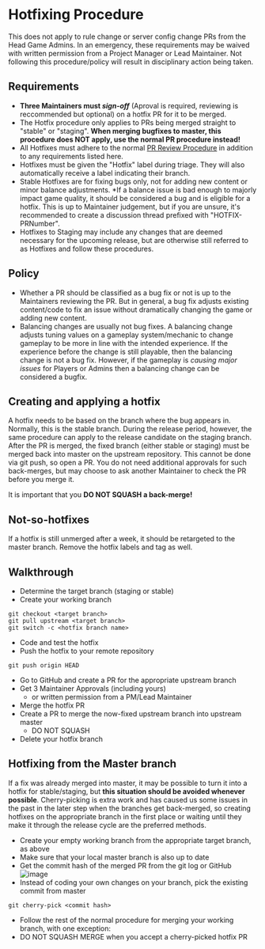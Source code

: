 # Hotfixing Procedure
This does not apply to rule change or server config change PRs from the Head Game Admins. In an emergency, these requirements may be waived with written permission from a Project Manager or Lead Maintainer.
Not following this procedure/policy will result in disciplinary action being taken.
## Requirements
- **Three Maintainers must *sign-off*** (Aproval is required, reviewing is reccommended but optional) on a hotfix PR for it to be merged.
- The Hotfix procedure only applies to PRs being merged straight to "stable" or "staging". **When merging bugfixes to master, this procedure does NOT apply, use the normal PR procedure instead!**
- All Hotfixes must adhere to the normal [PR Review Procedure](../maintainer/review-procedure.md) in addition to any requirements listed here.
- Hotfixes must be given the "Hotfix" label during triage. They will also automatically receive a label indicating their branch.
- Stable Hotfixes are for fixing bugs only, not for adding new content or minor balance adjustments. *If a balance issue is bad enough to majorly impact game quality, it should be considered a bug and is eligible for a hotfix. This is up to Maintainer judgement, but if you are unsure, it's recommended to create a discussion thread prefixed with "HOTFIX-PRNumber".
- Hotfixes to Staging may include any changes that are deemed necessary for the upcoming release, but are otherwise still referred to as Hotfixes and follow these procedures.
## Policy
- Whether a PR should be classified as a bug fix or not is up to the Maintainers reviewing the PR. But in general, a bug fix adjusts existing content/code to fix an issue without dramatically changing the game or adding new content.
- Balancing changes are usually not bug fixes. A balancing change adjusts tuning values on a gameplay system/mechanic to change gameplay to be more in line with the intended experience. If the experience before the change is still playable, then the balancing change is not a bug fix. However, if the gameplay is *causing major issues* for Players or Admins then a balancing change can be considered a bugfix.
## Creating and applying a hotfix
A hotfix needs to be based on the branch where the bug appears in. Normally, this is the stable branch. During the release period, however, the same procedure can apply to the release candidate on the staging branch.
After the PR is merged, the fixed branch (either stable or staging) must be merged back into master on the upstream repository. This cannot be done via git push, so open a PR. You do not need additional approvals for such back-merges, but may choose to ask another Maintainer to check the PR before you merge it.

It is important that you **DO NOT SQUASH a back-merge!**

## Not-so-hotfixes
If a hotfix is still unmerged after a week, it should be retargeted to the master branch. Remove the hotfix labels and tag as well.

## Walkthrough
- Determine the target branch (staging or stable)
- Create your working branch
```shell
git checkout <target branch>
git pull upstream <target branch>
git switch -c <hotfix branch name>
```
- Code and test the hotfix
- Push the hotfix to your remote repository
```shell
git push origin HEAD
```
- Go to GitHub and create a PR for the appropriate upstream branch
- Get 3 Maintainer Approvals (including yours)
  - or written permission from a PM/Lead Maintainer
- Merge the hotfix PR
- Create a PR to merge the now-fixed upstream branch into upstream master
  - DO NOT SQUASH
- Delete your hotfix branch


## Hotfixing from the Master branch

If a fix was already merged into master, it may be possible to turn it into a hotfix for stable/staging, but **this situation should be avoided whenever possible**. Cherry-picking is extra work and has caused us some issues in the past in the later step when the branches get back-merged, so creating hotfixes on the appropriate branch in the first place or waiting until they make it through the release cycle are the preferred methods.

- Create your empty working branch from the appropriate target branch, as above
- Make sure that your local master branch is also up to date
- Get the commit hash of the merged PR from the git log or GitHub
   ![image](https://github.com/user-attachments/assets/7ef72e09-3f01-438d-bc8b-4b658b3225df)
- Instead of coding your own changes on your branch, pick the existing commit from master
```shell
git cherry-pick <commit hash>
```
- Follow the rest of the normal procedure for merging your working branch, with one exception:
- DO NOT SQUASH MERGE when you accept a cherry-picked hotfix PR
